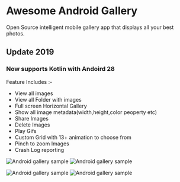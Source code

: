 # Awesome Android Gallery
Open Source intelligent mobile gallery app that displays all your best photos.


## Update 2019

### Now supports Kotlin with Andoird 28


Feature Includes :- 

- View all images
- View all Folder with images
- Full screen Horizontal Gallery
- Show all image metadata(width,height,color peoperty etc)
- Share Images
- Delete Images
- Play Gifs
- Custom Grid with 13+ animation to choose from
- Pinch to zoom Images
- Crash Log reporting

 ![Android gallery sample](https://github.com/hiteshsahu/AwesomeAndroid-Gallery/blob/master/Art/gallery_view.png "Flawless allery")
 ![Android gallery sample](https://github.com/hiteshsahu/AwesomeAndroid-Gallery/blob/master/Art/folderView.png "FolderView")

 ![Android gallery sample](https://github.com/hiteshsahu/AwesomeAndroid-Gallery/blob/master/Art/full_screen_gallery.png "Full screen gallery")
 ![Android gallery sample](https://github.com/hiteshsahu/AwesomeAndroid-Gallery/blob/master/Art/image_info.png "Image Info")

